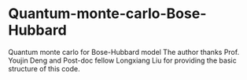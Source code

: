# Quantum-monte-carlo-Bose-Hubbard
Quantum monte carlo for Bose-Hubbard model
The author thanks Prof. Youjin Deng and Post-doc fellow Longxiang Liu for providing the basic structure of this code.
